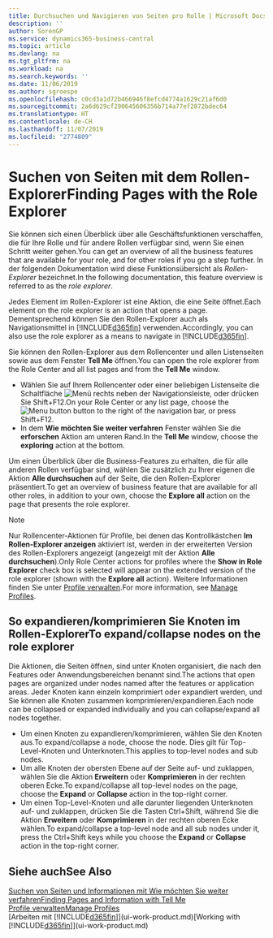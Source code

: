 ```yaml
---
title: Durchsuchen und Navigieren von Seiten pro Rolle | Microsoft Docs
description: ''
author: SorenGP
ms.service: dynamics365-business-central
ms.topic: article
ms.devlang: na
ms.tgt_pltfrm: na
ms.workload: na
ms.search.keywords: ''
ms.date: 11/06/2019
ms.author: sgroespe
ms.openlocfilehash: c0cd3a1d72b466946f8efcd4774a1629c21af6d0
ms.sourcegitcommit: 2a6d629cf290645606356b714a77ef2872bdec64
ms.translationtype: HT
ms.contentlocale: de-CH
ms.lasthandoff: 11/07/2019
ms.locfileid: "2774809"
---
```

# <a name="finding-pages-with-the-role-explorer"></a><span data-ttu-id="42e57-102">Suchen von Seiten mit dem Rollen-Explorer</span><span class="sxs-lookup"><span data-stu-id="42e57-102">Finding Pages with the Role Explorer</span></span>
<span data-ttu-id="42e57-103">Sie können sich einen Überblick über alle Geschäftsfunktionen verschaffen, die für Ihre Rolle und für andere Rollen verfügbar sind, wenn Sie einen Schritt weiter gehen.</span><span class="sxs-lookup"><span data-stu-id="42e57-103">You can get an overview of all the business features that are available for your role, and for other roles if you go a step further.</span></span> <span data-ttu-id="42e57-104">In der folgenden Dokumentation wird diese Funktionsübersicht als *Rollen-Explorer* bezeichnet.</span><span class="sxs-lookup"><span data-stu-id="42e57-104">In the following documentation, this feature overview is referred to as the *role explorer*.</span></span>

<span data-ttu-id="42e57-105">Jedes Element im Rollen-Explorer ist eine Aktion, die eine Seite öffnet.</span><span class="sxs-lookup"><span data-stu-id="42e57-105">Each element on the role explorer is an action that opens a page.</span></span> <span data-ttu-id="42e57-106">Dementsprechend können Sie den Rollen-Explorer auch als Navigationsmittel in [!INCLUDE[d365fin](includes/d365fin_md.md)] verwenden.</span><span class="sxs-lookup"><span data-stu-id="42e57-106">Accordingly, you can also use the role explorer as a means to navigate in [!INCLUDE[d365fin](includes/d365fin_md.md)].</span></span>

<span data-ttu-id="42e57-107">Sie können den Rollen-Explorer aus dem Rollencenter und allen Listenseiten sowie aus dem Fenster **Tell Me** öffnen.</span><span class="sxs-lookup"><span data-stu-id="42e57-107">You can open the role explorer from the Role Center and all list pages and from the **Tell Me** window.</span></span>

- <span data-ttu-id="42e57-108">Wählen Sie auf Ihrem Rollencenter oder einer beliebigen Listenseite die Schaltfläche ![Menü](media/ui_menu_button.png "Menütaste") rechts neben der Navigationsleiste, oder drücken Sie Shift+F12.</span><span class="sxs-lookup"><span data-stu-id="42e57-108">On your Role Center or any list page, choose the ![Menu button](media/ui_menu_button.png "Menu button") button to the right of the navigation bar, or press Shift+F12.</span></span>
- <span data-ttu-id="42e57-109">In dem **Wie möchten Sie weiter verfahren** Fenster wählen Sie die **erforschen** Aktion am unteren Rand.</span><span class="sxs-lookup"><span data-stu-id="42e57-109">In the **Tell Me** window, choose the **exploring** action at the bottom.</span></span>

<span data-ttu-id="42e57-110">Um einen Überblick über die Business-Features zu erhalten, die für alle anderen Rollen verfügbar sind, wählen Sie zusätzlich zu Ihrer eigenen die Aktion **Alle durchsuchen** auf der Seite, die den Rollen-Explorer präsentiert.</span><span class="sxs-lookup"><span data-stu-id="42e57-110">To get an overview of business feature that are available for all other roles, in addition to your own, choose the **Explore all** action on the page that presents the role explorer.</span></span>

> [!NOTE]
> <span data-ttu-id="42e57-111">Nur Rollencenter-Aktionen für Profile, bei denen das Kontrollkästchen **Im Rollen-Explorer anzeigen** aktiviert ist, werden in der erweiterten Version des Rollen-Explorers angezeigt (angezeigt mit der Aktion **Alle durchsuchen**).</span><span class="sxs-lookup"><span data-stu-id="42e57-111">Only Role Center actions for profiles where the **Show in Role Explorer** check box is selected will appear on the extended version of the role explorer (shown with the **Explore all** action).</span></span> <span data-ttu-id="42e57-112">Weitere Informationen finden Sie unter [Profile verwalten](admin-users-profiles-roles.md).</span><span class="sxs-lookup"><span data-stu-id="42e57-112">For more information, see [Manage Profiles](admin-users-profiles-roles.md).</span></span>

## <a name="to-expandcollapse-nodes-on-the-role-explorer"></a><span data-ttu-id="42e57-113">So expandieren/komprimieren Sie Knoten im Rollen-Explorer</span><span class="sxs-lookup"><span data-stu-id="42e57-113">To expand/collapse nodes on the role explorer</span></span>
<span data-ttu-id="42e57-114">Die Aktionen, die Seiten öffnen, sind unter Knoten organisiert, die nach den Features oder Anwendungsbereichen benannt sind.</span><span class="sxs-lookup"><span data-stu-id="42e57-114">The actions that open pages are organized under nodes named after the features or application areas.</span></span> <span data-ttu-id="42e57-115">Jeder Knoten kann einzeln komprimiert oder expandiert werden, und Sie können alle Knoten zusammen komprimieren/expandieren.</span><span class="sxs-lookup"><span data-stu-id="42e57-115">Each node can be collapsed or expanded individually and you can collapse/expand all nodes together.</span></span>

- <span data-ttu-id="42e57-116">Um einen Knoten zu expandieren/komprimieren, wählen Sie den Knoten aus.</span><span class="sxs-lookup"><span data-stu-id="42e57-116">To expand/collapse a node, choose the node.</span></span> <span data-ttu-id="42e57-117">Dies gilt für Top-Level-Knoten und Unterknoten.</span><span class="sxs-lookup"><span data-stu-id="42e57-117">This applies to top-level nodes and sub nodes.</span></span>
- <span data-ttu-id="42e57-118">Um alle Knoten der obersten Ebene auf der Seite auf- und zuklappen, wählen Sie die Aktion **Erweitern** oder **Komprimieren** in der rechten oberen Ecke.</span><span class="sxs-lookup"><span data-stu-id="42e57-118">To expand/collapse all top-level nodes on the page, choose the **Expand** or **Collapse** action in the top-right corner.</span></span>
- <span data-ttu-id="42e57-119">Um einen Top-Level-Knoten und alle darunter liegenden Unterknoten auf- und zuklappen, drücken Sie die Tasten Ctrl+Shift, während Sie die Aktion **Erweitern** oder **Komprimieren** in der rechten oberen Ecke wählen.</span><span class="sxs-lookup"><span data-stu-id="42e57-119">To expand/collapse a top-level node and all sub nodes under it, press the Ctrl+Shift keys while you choose the **Expand** or **Collapse** action in the top-right corner.</span></span>

## <a name="see-also"></a><span data-ttu-id="42e57-120">Siehe auch</span><span class="sxs-lookup"><span data-stu-id="42e57-120">See Also</span></span>
[<span data-ttu-id="42e57-121">Suchen von Seiten und Informationen mit Wie möchten Sie weiter verfahren</span><span class="sxs-lookup"><span data-stu-id="42e57-121">Finding Pages and Information with Tell Me</span></span>](ui-search.md)  
[<span data-ttu-id="42e57-122">Profile verwalten</span><span class="sxs-lookup"><span data-stu-id="42e57-122">Manage Profiles</span></span>](admin-users-profiles-roles.md)  
<span data-ttu-id="42e57-123">[Arbeiten mit [!INCLUDE[d365fin](includes/d365fin_md.md)]](ui-work-product.md)</span><span class="sxs-lookup"><span data-stu-id="42e57-123">[Working with [!INCLUDE[d365fin](includes/d365fin_md.md)]](ui-work-product.md)</span></span>
